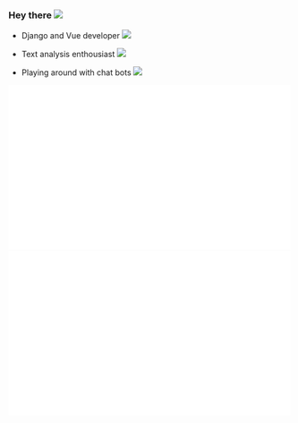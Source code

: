 ### Hey there ![](https://cdn.betterttv.net/emote/5c0e1a3c6c146e7be4ff5c0c/2x)

- Django and Vue developer ![](https://cdn.betterttv.net/emote/5b490e73cf46791f8491f6f4/1x) 

- Text analysis enthousiast ![](https://cdn.betterttv.net/emote/5ff8f48a94ed120c66d3bf3e/1x) 

- Playing around with chat bots ![](https://cdn.betterttv.net/emote/618c77311f8ff7628e6d5b8f/2x) 



![](https://raw.githubusercontent.com/BinDruid/MyStats/master/generated/overview.svg#gh-dark-mode-only) ![](https://raw.githubusercontent.com/BinDruid/MyStats/master/generated/languages.svg#gh-dark-mode-only)
